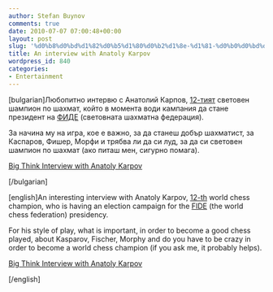 ```yaml
---
author: Stefan Buynov
comments: true
date: 2010-07-07 07:00:48+00:00
layout: post
slug: '%d0%b8%d0%bd%d1%82%d0%b5%d1%80%d0%b2%d1%8e-%d1%81-%d0%b0%d0%bd%d0%b0%d1%82%d0%be%d0%bb%d0%b8%d0%b9-%d0%ba%d0%b0%d1%80%d0%bf%d0%be%d0%b2'
title: An interview with Anatoly Karpov
wordpress_id: 840
categories:
- Entertainment
---
```


[bulgarian]Любопитно интервю с Анатолий Карпов, [12-тият](http://en.wikipedia.org/wiki/World_Chess_Championship#Undisputed_world_champions_1886.E2.80.931993) световен шампион по шахмат, който в момента води кампания да стане президент на [ФИДЕ](http://www.fide.com/) (световната шахматна федерация).


За начина му на игра, кое е важно, за да станеш добър шахматист, за Каспаров, Фишер, Морфи и трябва ли да си луд, за да си световен шампион по шахмат (ако питаш мен, сигурно помага).

[Big Think Interview with Anatoly Karpov](http://bigthink.com/ideas/big-think-interview-with-anatoly-karpov)

[/bulgarian]

[english]An interesting interview with Anatoly Karpov, [12-th](http://en.wikipedia.org/wiki/World_Chess_Championship#Undisputed_world_champions_1886.E2.80.931993) world chess champion, who is having an election campaign for the [FIDE](http://www.fide.com/) (the world chess federation) presidency.

For his style of play, what is important, in order to become a good chess played, about Kasparov, Fischer, Morphy and do you have to be crazy in order to become a world chess champion (if you ask me, it probably helps).

[Big Think Interview with Anatoly Karpov](http://bigthink.com/ideas/big-think-interview-with-anatoly-karpov)

[/english]
